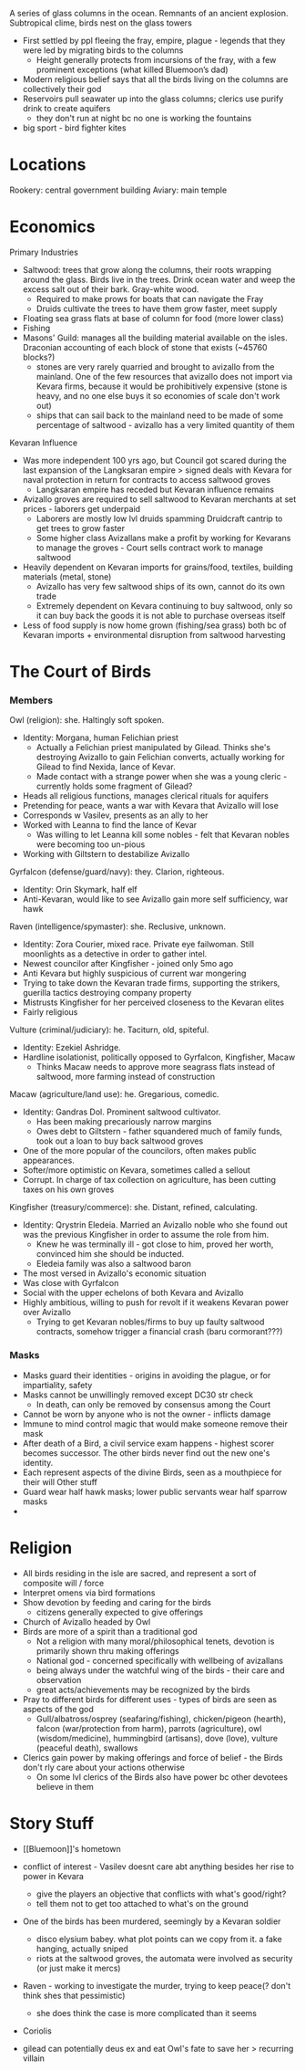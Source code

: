 A series of glass columns in the ocean. Remnants of an ancient explosion. Subtropical clime, birds nest on the glass towers

- First settled by ppl fleeing the fray, empire, plague - legends that they were led by migrating birds to the columns
	- Height generally protects from incursions of the fray, with a few prominent exceptions (what killed Bluemoon’s dad)
- Modern religious belief says that all the birds living on the columns are collectively their god
- Reservoirs pull seawater up into the glass columns; clerics use purify drink to create aquifers
	- they don't run at night bc no one is working the fountains
- big sport - bird fighter kites
# Locations

Rookery: central government building
Aviary: main temple

# Economics

Primary Industries
- Saltwood: trees that grow along the columns, their roots wrapping around the glass. Birds live in the trees. Drink ocean water and weep the excess salt out of their bark. Gray-white wood.
	- Required to make prows for boats that can navigate the Fray
	- Druids cultivate the trees to have them grow faster, meet supply
- Floating sea grass flats at base of column for food (more lower class)
- Fishing
- Masons' Guild: manages all the building material available on the isles. Draconian accounting of each block of stone that exists (~45760 blocks?)
	- stones are very rarely quarried and brought to avizallo from the mainland. One of the few resources that avizallo does not import via Kevara firms, because it would be prohibitively expensive (stone is heavy, and no one else buys it so economies of scale don't work out)
	- ships that can sail back to the mainland need to be made of some percentage of saltwood - avizallo has a very limited quantity of them

Kevaran Influence
- Was more independent 100 yrs ago, but Council got scared during the last expansion of the Langksaran empire > signed deals with Kevara for naval protection in return for contracts to access saltwood groves
	- Langksaran empire has receded but Kevaran influence remains
- Avizallo groves are required to sell saltwood to Kevaran merchants at set prices - laborers get underpaid
	- Laborers are mostly low lvl druids spamming Druidcraft cantrip to get trees to grow faster
	- Some higher class Avizallans make a profit by working for Kevarans to manage the groves - Court sells contract work to manage saltwood
- Heavily dependent on Kevaran imports for grains/food, textiles, building materials (metal, stone)
	- Avizallo has very few saltwood ships of its own, cannot do its own trade
	- Extremely dependent on Kevara continuing to buy saltwood, only so it can buy back the goods it is not able to purchase overseas itself
- Less of food supply is now home grown (fishing/sea grass) both bc of Kevaran imports + environmental disruption from saltwood harvesting


# The Court of Birds
### Members
Owl (religion): she. Haltingly soft spoken.
- Identity: Morgana, human Felichian priest
	- Actually a Felichian priest manipulated by Gilead. Thinks she's destroying Avizallo to gain Felichian converts, actually working for Gilead to find Nexida, lance of Kevar. 
	- Made contact with a strange power when she was a young cleric - currently holds some fragment of Gilead?
- Heads all religious functions, manages clerical rituals for aquifers
- Pretending for peace, wants a war with Kevara that Avizallo will lose
- Corresponds w Vasilev, presents as an ally to her
- Worked with Leanna to find the lance of Kevar
	- Was willing to let Leanna kill some nobles - felt that Kevaran nobles were becoming too un-pious
- Working with Giltstern to destabilize Avizallo

Gyrfalcon (defense/guard/navy): they. Clarion, righteous.
- Identity: Orin Skymark, half elf
- Anti-Kevaran, would like to see Avizallo gain more self sufficiency, war hawk

Raven (intelligence/spymaster): she. Reclusive, unknown.
- Identity: Zora Courier, mixed race. Private eye failwoman. Still moonlights as a detective in order to gather intel. 
- Newest councilor after Kingfisher - joined only 5mo ago
- Anti Kevara but highly suspicious of current war mongering
- Trying to take down the Kevaran trade firms, supporting the strikers, guerilla tactics destroying company property
- Mistrusts Kingfisher for her perceived closeness to the Kevaran elites
- Fairly religious

Vulture (criminal/judiciary): he. Taciturn, old, spiteful. 
- Identity: Ezekiel Ashridge. 
- Hardline isolationist, politically opposed to Gyrfalcon, Kingfisher, Macaw
	- Thinks Macaw needs to approve more seagrass flats instead of saltwood, more farming instead of construction

Macaw (agriculture/land use): he. Gregarious, comedic.
- Identity: Gandras Dol. Prominent saltwood cultivator. 
	- Has been making precariously narrow margins
	- Owes debt to Giltstern - father squandered much of family funds, took out a loan to buy back saltwood groves
- One of the more popular of the councilors, often makes public appearances.
- Softer/more optimistic on Kevara, sometimes called a sellout
- Corrupt. In charge of tax collection on agriculture, has been cutting taxes on his own groves

Kingfisher (treasury/commerce): she. Distant, refined, calculating. 
- Identity: Qrystrin Eledeia. Married an Avizallo noble who she found out was the previous Kingfisher in order to assume the role from him. 
	- Knew he was terminally ill - got close to him, proved her worth, convinced him she should be inducted.
	- Eledeia family was also a saltwood baron
- The most versed in Avizallo's economic situation
- Was close with Gyrfalcon
- Social with the upper echelons of both Kevara and Avizallo
- Highly ambitious, willing to push for revolt if it weakens Kevaran power over Avizallo
	- Trying to get Kevaran nobles/firms to buy up faulty saltwood contracts, somehow trigger a financial crash (baru cormorant???)
### Masks
- Masks guard their identities - origins in avoiding the plague, or for impartiality, safety
- Masks cannot be unwillingly removed except DC30 str check
	- In death, can only be removed by consensus among the Court
- Cannot be worn by anyone who is not the owner - inflicts damage
- Immune to mind control magic that would make someone remove their mask
- After death of a Bird, a civil service exam happens - highest scorer becomes successor. The other birds never find out the new one's identity. 
- Each represent aspects of the divine Birds, seen as a mouthpiece for their will
Other stuff
- Guard wear half hawk masks; lower public servants wear half sparrow masks
- 

# Religion

- All birds residing in the isle are sacred, and represent a sort of composite will / force
- Interpret omens via bird formations
- Show devotion by feeding and caring for the birds
	- citizens generally expected to give offerings
- Church of Avizallo headed by Owl
- Birds are more of a spirit than a traditional god
	- Not a religion with many moral/philosophical tenets, devotion is primarily shown thru making offerings
	- National god - concerned specifically with wellbeing of avizallans
	- being always under the watchful wing of the birds - their care and observation
	- great acts/achievements may be recognized by the birds
- Pray to different birds for different uses - types of birds are seen as aspects of the god
	- Gull/albatross/osprey (seafaring/fishing), chicken/pigeon (hearth), falcon (war/protection from harm), parrots (agriculture), owl (wisdom/medicine), hummingbird (artisans), dove (love), vulture (peaceful death), swallows
- Clerics gain power by making offerings and force of belief - the Birds don't rly care about your actions otherwise
	- On some lvl clerics of the Birds also have power bc other devotees believe in them

# Story Stuff

- [[Bluemoon]]'s hometown

- conflict of interest - Vasilev doesnt care abt anything besides her rise to power in Kevara
	- give the players an objective that conflicts with what's good/right?
	- tell them not to get too attached to what's on the ground
- One of the birds has been murdered, seemingly by a Kevaran soldier
	- disco elysium babey. what plot points can we copy from it. a fake hanging, actually sniped
	- riots at the saltwood groves, the automata were involved as security (or just make it mercs)
- Raven - working to investigate the murder, trying to keep peace(? don't think shes that pessimistic)
	- she does think the case is more complicated than it seems
- Coriolis 


- gilead can potentially deus ex and eat Owl's fate to save her > recurring villain